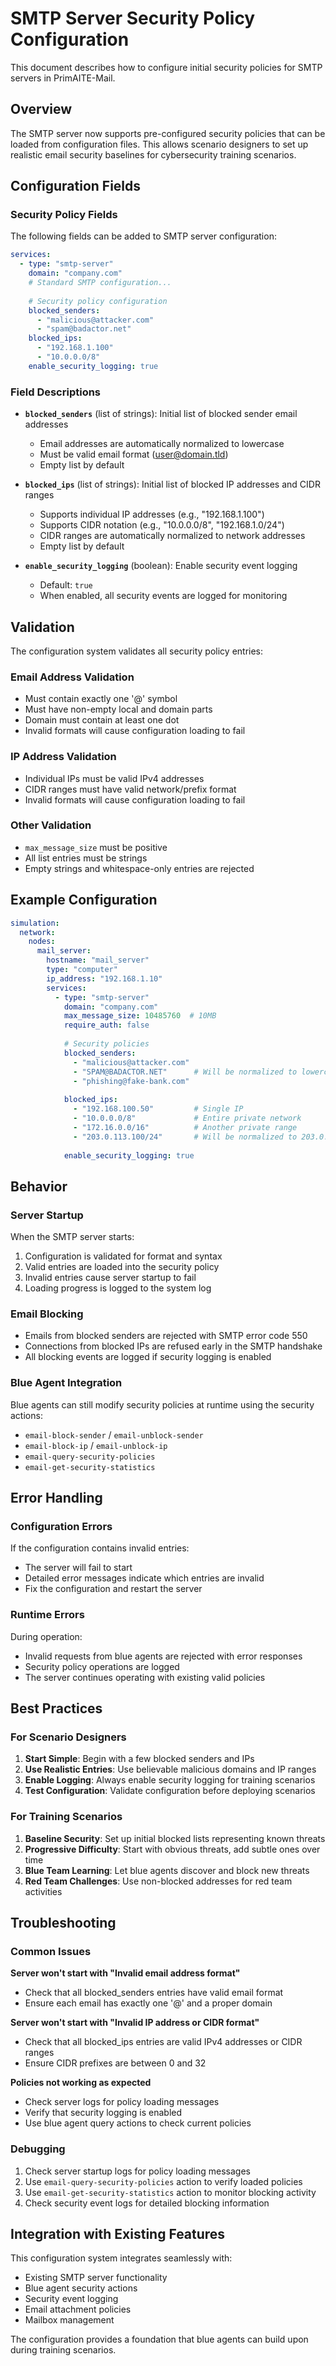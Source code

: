 # SMTP Server Security Policy Configuration

This document describes how to configure initial security policies for SMTP servers in PrimAITE-Mail.

## Overview

The SMTP server now supports pre-configured security policies that can be loaded from configuration files. This allows scenario designers to set up realistic email security baselines for cybersecurity training scenarios.

## Configuration Fields

### Security Policy Fields

The following fields can be added to SMTP server configuration:

```yaml
services:
  - type: "smtp-server"
    domain: "company.com"
    # Standard SMTP configuration...
    
    # Security policy configuration
    blocked_senders:
      - "malicious@attacker.com"
      - "spam@badactor.net"
    blocked_ips:
      - "192.168.1.100"
      - "10.0.0.0/8"
    enable_security_logging: true
```

### Field Descriptions

- **`blocked_senders`** (list of strings): Initial list of blocked sender email addresses
  - Email addresses are automatically normalized to lowercase
  - Must be valid email format (user@domain.tld)
  - Empty list by default

- **`blocked_ips`** (list of strings): Initial list of blocked IP addresses and CIDR ranges
  - Supports individual IP addresses (e.g., "192.168.1.100")
  - Supports CIDR notation (e.g., "10.0.0.0/8", "192.168.1.0/24")
  - CIDR ranges are automatically normalized to network addresses
  - Empty list by default

- **`enable_security_logging`** (boolean): Enable security event logging
  - Default: `true`
  - When enabled, all security events are logged for monitoring

## Validation

The configuration system validates all security policy entries:

### Email Address Validation
- Must contain exactly one '@' symbol
- Must have non-empty local and domain parts
- Domain must contain at least one dot
- Invalid formats will cause configuration loading to fail

### IP Address Validation
- Individual IPs must be valid IPv4 addresses
- CIDR ranges must have valid network/prefix format
- Invalid formats will cause configuration loading to fail

### Other Validation
- `max_message_size` must be positive
- All list entries must be strings
- Empty strings and whitespace-only entries are rejected

## Example Configuration

```yaml
simulation:
  network:
    nodes:
      mail_server:
        hostname: "mail_server"
        type: "computer"
        ip_address: "192.168.1.10"
        services:
          - type: "smtp-server"
            domain: "company.com"
            max_message_size: 10485760  # 10MB
            require_auth: false
            
            # Security policies
            blocked_senders:
              - "malicious@attacker.com"
              - "SPAM@BADACTOR.NET"      # Will be normalized to lowercase
              - "phishing@fake-bank.com"
            
            blocked_ips:
              - "192.168.100.50"         # Single IP
              - "10.0.0.0/8"             # Entire private network
              - "172.16.0.0/16"          # Another private range
              - "203.0.113.100/24"       # Will be normalized to 203.0.113.0/24
            
            enable_security_logging: true
```

## Behavior

### Server Startup
When the SMTP server starts:
1. Configuration is validated for format and syntax
2. Valid entries are loaded into the security policy
3. Invalid entries cause server startup to fail
4. Loading progress is logged to the system log

### Email Blocking
- Emails from blocked senders are rejected with SMTP error code 550
- Connections from blocked IPs are refused early in the SMTP handshake
- All blocking events are logged if security logging is enabled

### Blue Agent Integration
Blue agents can still modify security policies at runtime using the security actions:
- `email-block-sender` / `email-unblock-sender`
- `email-block-ip` / `email-unblock-ip`
- `email-query-security-policies`
- `email-get-security-statistics`

## Error Handling

### Configuration Errors
If the configuration contains invalid entries:
- The server will fail to start
- Detailed error messages indicate which entries are invalid
- Fix the configuration and restart the server

### Runtime Errors
During operation:
- Invalid requests from blue agents are rejected with error responses
- Security policy operations are logged
- The server continues operating with existing valid policies

## Best Practices

### For Scenario Designers
1. **Start Simple**: Begin with a few blocked senders and IPs
2. **Use Realistic Entries**: Use believable malicious domains and IP ranges
3. **Enable Logging**: Always enable security logging for training scenarios
4. **Test Configuration**: Validate configuration before deploying scenarios

### For Training Scenarios
1. **Baseline Security**: Set up initial blocked lists representing known threats
2. **Progressive Difficulty**: Start with obvious threats, add subtle ones over time
3. **Blue Team Learning**: Let blue agents discover and block new threats
4. **Red Team Challenges**: Use non-blocked addresses for red team activities

## Troubleshooting

### Common Issues

**Server won't start with "Invalid email address format"**
- Check that all blocked_senders entries have valid email format
- Ensure each email has exactly one '@' and a proper domain

**Server won't start with "Invalid IP address or CIDR format"**
- Check that all blocked_ips entries are valid IPv4 addresses or CIDR ranges
- Ensure CIDR prefixes are between 0 and 32

**Policies not working as expected**
- Check server logs for policy loading messages
- Verify that security logging is enabled
- Use blue agent query actions to check current policies

### Debugging
1. Check server startup logs for policy loading messages
2. Use `email-query-security-policies` action to verify loaded policies
3. Use `email-get-security-statistics` action to monitor blocking activity
4. Check security event logs for detailed blocking information

## Integration with Existing Features

This configuration system integrates seamlessly with:
- Existing SMTP server functionality
- Blue agent security actions
- Security event logging
- Email attachment policies
- Mailbox management

The configuration provides a foundation that blue agents can build upon during training scenarios.